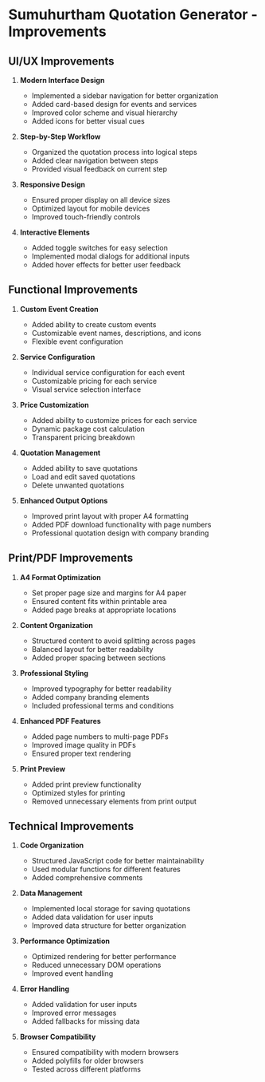 # Sumuhurtham Quotation Generator - Improvements

## UI/UX Improvements

1. **Modern Interface Design**
   - Implemented a sidebar navigation for better organization
   - Added card-based design for events and services
   - Improved color scheme and visual hierarchy
   - Added icons for better visual cues

2. **Step-by-Step Workflow**
   - Organized the quotation process into logical steps
   - Added clear navigation between steps
   - Provided visual feedback on current step

3. **Responsive Design**
   - Ensured proper display on all device sizes
   - Optimized layout for mobile devices
   - Improved touch-friendly controls

4. **Interactive Elements**
   - Added toggle switches for easy selection
   - Implemented modal dialogs for additional inputs
   - Added hover effects for better user feedback

## Functional Improvements

1. **Custom Event Creation**
   - Added ability to create custom events
   - Customizable event names, descriptions, and icons
   - Flexible event configuration

2. **Service Configuration**
   - Individual service configuration for each event
   - Customizable pricing for each service
   - Visual service selection interface

3. **Price Customization**
   - Added ability to customize prices for each service
   - Dynamic package cost calculation
   - Transparent pricing breakdown

4. **Quotation Management**
   - Added ability to save quotations
   - Load and edit saved quotations
   - Delete unwanted quotations

5. **Enhanced Output Options**
   - Improved print layout with proper A4 formatting
   - Added PDF download functionality with page numbers
   - Professional quotation design with company branding

## Print/PDF Improvements

1. **A4 Format Optimization**
   - Set proper page size and margins for A4 paper
   - Ensured content fits within printable area
   - Added page breaks at appropriate locations

2. **Content Organization**
   - Structured content to avoid splitting across pages
   - Balanced layout for better readability
   - Added proper spacing between sections

3. **Professional Styling**
   - Improved typography for better readability
   - Added company branding elements
   - Included professional terms and conditions

4. **Enhanced PDF Features**
   - Added page numbers to multi-page PDFs
   - Improved image quality in PDFs
   - Ensured proper text rendering

5. **Print Preview**
   - Added print preview functionality
   - Optimized styles for printing
   - Removed unnecessary elements from print output

## Technical Improvements

1. **Code Organization**
   - Structured JavaScript code for better maintainability
   - Used modular functions for different features
   - Added comprehensive comments

2. **Data Management**
   - Implemented local storage for saving quotations
   - Added data validation for user inputs
   - Improved data structure for better organization

3. **Performance Optimization**
   - Optimized rendering for better performance
   - Reduced unnecessary DOM operations
   - Improved event handling

4. **Error Handling**
   - Added validation for user inputs
   - Improved error messages
   - Added fallbacks for missing data

5. **Browser Compatibility**
   - Ensured compatibility with modern browsers
   - Added polyfills for older browsers
   - Tested across different platforms